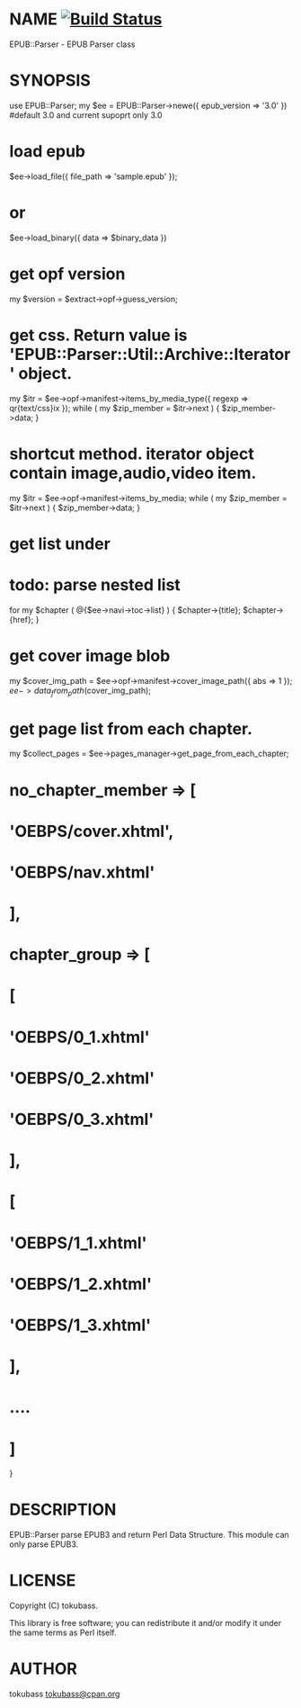 # NAME [![Build Status](https://travis-ci.org/tokubass/p5-EPUB-Parser.png)](https://travis-ci.org/tokubass/p5-EPUB-Parser)

EPUB::Parser - EPUB Parser class

# SYNOPSIS

 use EPUB::Parser;
 my $ee = EPUB::Parser->newe({ epub_version => '3.0' }) #default 3.0 and current supoprt only 3.0

 # load epub 
 $ee->load_file({ file_path  => 'sample.epub' });
 # or 
 $ee->load_binary({ data  => $binary_data }) 

 # get opf version
 my $version = $extract->opf->guess_version; 

 # get css. Return value is 'EPUB::Parser::Util::Archive::Iterator' object.
 my $itr = $ee->opf->manifest->items_by_media_type({ regexp => qr{text/css}ix });
 while ( my $zip_member = $itr->next ) {
     $zip_member->data;
 }

 # shortcut method. iterator object contain image,audio,video item.
 my $itr = $ee->opf->manifest->items_by_media;
 while ( my $zip_member = $itr->next ) {
     $zip_member->data;
 }

 # get list under <nav id="toc" epub:type="toc"> 
 # todo: parse nested list
 for my $chapter ( @{$ee->navi->toc->list} ) {
     $chapter->{title};
     $chapter->{href};
 }

 # get cover image blob
 my $cover_img_path = $ee->opf->manifest->cover_image_path({ abs => 1 });
 $ee->data_from_path($cover_img_path);

 # get page list from each chapter.
 my $collect_pages = $ee->pages_manager->get_page_from_each_chapter;
 #   no_chapter_member => [
 #        'OEBPS/cover.xhtml',
 #        'OEBPS/nav.xhtml'
 #    ],
 #    chapter_group => [
 #        [
 #            'OEBPS/0_1.xhtml'
 #            'OEBPS/0_2.xhtml'
 #            'OEBPS/0_3.xhtml'
 #        ],
 #        [
 #            'OEBPS/1_1.xhtml'
 #            'OEBPS/1_2.xhtml'
 #            'OEBPS/1_3.xhtml'
 #        ],
 #        ....
 #    ]

}

# DESCRIPTION

 EPUB::Parser parse EPUB3 and return Perl Data Structure.
 This module can only parse EPUB3.

# LICENSE

Copyright (C) tokubass.

This library is free software; you can redistribute it and/or modify
it under the same terms as Perl itself.

# AUTHOR

tokubass <tokubass@cpan.org>

